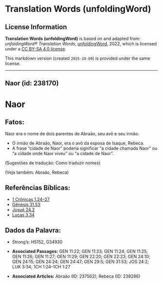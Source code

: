 # Translation Words (unfoldingWord)

## License Information

**Translation Words (unfoldingWord)** is based on and adapted from: _unfoldingWord® Translation Words_, [unfoldingWord](https://unfoldingword.org/utw), 2022, which is licensed under a [CC BY-SA 4.0 license](https://creativecommons.org/licenses/by-sa/4.0/legalcode.en).

This markdown version (created `2025-10-09`) is provided under the same license.



--------------------------------

## Naor (id: 238170)

Naor
====

Fatos:
------

Naor era o nome de dois parentes de Abraão, seu avô e seu irmão.

* O irmão de Abraão, Naor, era o avô da esposa de Isaque, Rebeca.
* A frase “cidade de Naor” poderia significar “a cidade chamada Naor” ou “a cidade onde Naor viveu” ou “a cidade de Naor”.

(Sugestões de tradução: Como traduzir nomes)

(Veja também: Abraão, Rebeca)

Referências Bíblicas:
---------------------

* [1 Crônicas 1\.24–27](https://ref.ly/1Chr1:24-1Chr1:27)
* [Gênesis 31\.53](https://ref.ly/Gen31:53)
* [Josué 24\.2](https://ref.ly/Josh24:2)
* [Lucas 3\.34](https://ref.ly/Luke3:34)

Dados da Palavra:
-----------------

* Strong’s: H5152, G34930

* **Associated Passages:** GEN 11:22; GEN 11:23; GEN 11:24; GEN 11:25; GEN 11:26; GEN 11:27; GEN 11:29; GEN 22:20; GEN 22:23; GEN 24:10; GEN 24:15; GEN 24:24; GEN 24:47; GEN 29:5; GEN 31:53; JOS 24:2; LUK 3:34; 1CH 1:24–1CH 1:27
* **Associated Articles:** Abraão (ID: 237562); Rebeca (ID: 238286)

